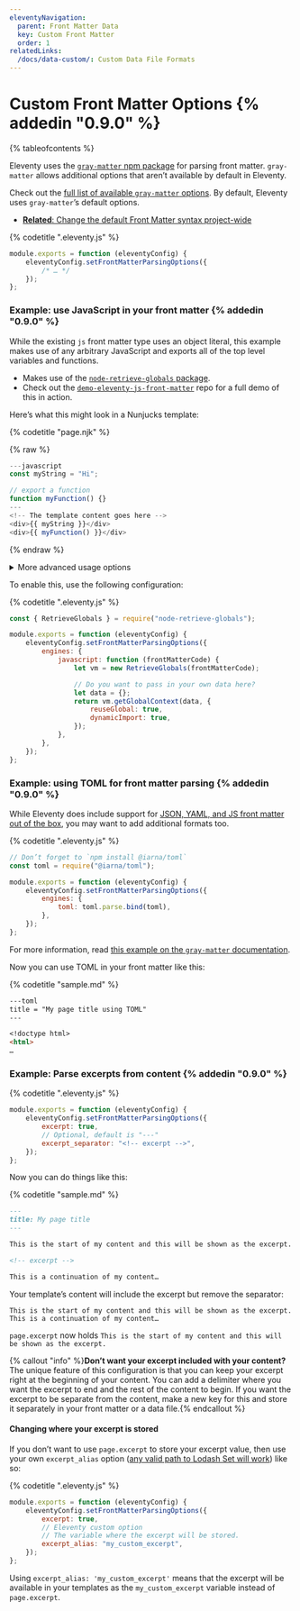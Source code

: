 ```yaml
---
eleventyNavigation:
  parent: Front Matter Data
  key: Custom Front Matter
  order: 1
relatedLinks:
  /docs/data-custom/: Custom Data File Formats
---
```


# Custom Front Matter Options {% addedin "0.9.0" %}

{% tableofcontents %}

Eleventy uses the [`gray-matter` npm package](https://www.npmjs.com/package/gray-matter) for parsing front matter. `gray-matter` allows additional options that aren’t available by default in Eleventy.

Check out the [full list of available `gray-matter` options](https://www.npmjs.com/package/gray-matter#options). By default, Eleventy uses `gray-matter`’s default options.

- [**Related**: Change the default Front Matter syntax project-wide](/docs/data-frontmatter/#change-the-default-format-project-wide)

{% codetitle ".eleventy.js" %}

```js
module.exports = function (eleventyConfig) {
	eleventyConfig.setFrontMatterParsingOptions({
		/* … */
	});
};
```

### Example: use JavaScript in your front matter {% addedin "0.9.0" %}

While the existing `js` front matter type uses an object literal, this example makes use of any arbitrary JavaScript and exports all of the top level variables and functions.

- Makes use of the [`node-retrieve-globals` package](https://github.com/zachleat/node-retrieve-globals/).
- Check out the [`demo-eleventy-js-front-matter`](https://github.com/11ty/demo-eleventy-js-front-matter) repo for a full demo of this in action.

Here’s what this might look in a Nunjucks template:

{% codetitle "page.njk" %}

{% raw %}

```js
---javascript
const myString = "Hi";

// export a function
function myFunction() {}
---
<!-- The template content goes here -->
<div>{{ myString }}</div>
<div>{{ myFunction() }}</div>
```

{% endraw %}

<details>
<summary>More advanced usage options</summary>

{% raw %}

```js
---javascript
// async-friendly
const myAsyncString = await Promise.resolve("HELLO FROM THE OTHER SIDE");

// export via destructuring assignment
const { myKey } = { myKey: "myValue" };
const [ first, second ] = [ "first", "second" ];

// export via dynamic import
const { noop } = await import("@zachleat/noop");

// access Node.js globals like console.log
console.log({ noop });
---
<!-- The template content goes here -->
```

{% endraw %}

</details>

To enable this, use the following configuration:

{% codetitle ".eleventy.js" %}

```js
const { RetrieveGlobals } = require("node-retrieve-globals");

module.exports = function (eleventyConfig) {
	eleventyConfig.setFrontMatterParsingOptions({
		engines: {
			javascript: function (frontMatterCode) {
				let vm = new RetrieveGlobals(frontMatterCode);

				// Do you want to pass in your own data here?
				let data = {};
				return vm.getGlobalContext(data, {
					reuseGlobal: true,
					dynamicImport: true,
				});
			},
		},
	});
};
```

### Example: using TOML for front matter parsing {% addedin "0.9.0" %}

While Eleventy does include support for [JSON, YAML, and JS front matter out of the box](/docs/data-frontmatter/#alternative-front-matter-formats), you may want to add additional formats too.

{% codetitle ".eleventy.js" %}

```js
// Don’t forget to `npm install @iarna/toml`
const toml = require("@iarna/toml");

module.exports = function (eleventyConfig) {
	eleventyConfig.setFrontMatterParsingOptions({
		engines: {
			toml: toml.parse.bind(toml),
		},
	});
};
```

For more information, read [this example on the `gray-matter` documentation](https://www.npmjs.com/package/gray-matter#optionsengines).

Now you can use TOML in your front matter like this:

{% codetitle "sample.md" %}

```markdown
---toml
title = "My page title using TOML"
---

<!doctype html>
<html>
…
```

### Example: Parse excerpts from content {% addedin "0.9.0" %}

{% codetitle ".eleventy.js" %}

```js
module.exports = function (eleventyConfig) {
	eleventyConfig.setFrontMatterParsingOptions({
		excerpt: true,
		// Optional, default is "---"
		excerpt_separator: "<!-- excerpt -->",
	});
};
```

Now you can do things like this:

{% codetitle "sample.md" %}

```markdown
---
title: My page title
---

This is the start of my content and this will be shown as the excerpt.

<!-- excerpt -->

This is a continuation of my content…
```

Your template’s content will include the excerpt but remove the separator:

```
This is the start of my content and this will be shown as the excerpt.
This is a continuation of my content…
```

`page.excerpt` now holds `This is the start of my content and this will be shown as the excerpt.`

{% callout "info" %}<strong>Don’t want your excerpt included with your content?</strong> The unique feature of this configuration is that you can keep your excerpt right at the beginning of your content. You can add a delimiter where you want the excerpt to end and the rest of the content to begin. If you want the excerpt to be separate from the content, make a new key for this and store it separately in your front matter or a data file.{% endcallout %}

#### Changing where your excerpt is stored

If you don’t want to use `page.excerpt` to store your excerpt value, then use your own `excerpt_alias` option ([any valid path to Lodash Set will work](https://lodash.com/docs/4.17.15#set)) like so:

{% codetitle ".eleventy.js" %}

```js
module.exports = function (eleventyConfig) {
	eleventyConfig.setFrontMatterParsingOptions({
		excerpt: true,
		// Eleventy custom option
		// The variable where the excerpt will be stored.
		excerpt_alias: "my_custom_excerpt",
	});
};
```

Using `excerpt_alias: 'my_custom_excerpt'` means that the excerpt will be available in your templates as the `my_custom_excerpt` variable instead of `page.excerpt`.
